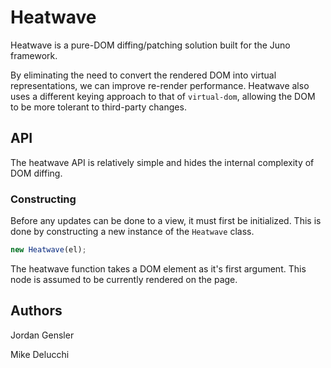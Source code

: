 # Heatwave
Heatwave is a pure-DOM diffing/patching solution built for the Juno framework.

By eliminating the need to convert the rendered DOM into virtual representations, we can improve re-render performance. Heatwave also uses a different keying approach to that of `virtual-dom`, allowing the DOM to be more tolerant to third-party changes.

## API
The heatwave API is relatively simple and hides the internal complexity of DOM diffing.

### Constructing
Before any updates can be done to a view, it must first be initialized. This is done by constructing a new instance of the `Heatwave` class.

```javascript
new Heatwave(el);
```
The heatwave function takes a DOM element as it's first argument. This node is assumed to be currently rendered on the page. 

## Authors

Jordan Gensler

Mike Delucchi

